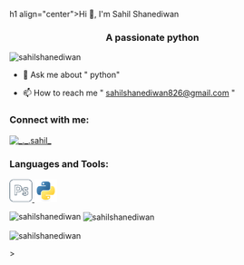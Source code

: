h1 align="center">Hi 👋, I'm Sahil Shanediwan</h1>
<h3 align="center">A passionate python</h3>

<p align="left"> <img src="https://komarev.com/ghpvc/?username=sahilshanediwan&label=Profile%20views&color=0e75b6&style=flat" alt="sahilshanediwan" /> 
</p>

- 💬 Ask me about  " python"

- 📫 How to reach me " sahilshanediwan826@gmail.com "

<h3 align="left">Connect with me:</h3>
<p align="left">
<a href=" https://www.instagram.com/..sahil_?igsh=eHkzNWF0Mzgzb3Vm" target="blank"><img align="center" src="https://raw.githubusercontent.com/rahuldkjain/github-profile-readme-generator/master/src/images/icons/Social/instagram.svg" alt="_._.sahil_" height="30" width="40" /></a>
</p>

<h3 align="left">Languages and Tools:</h3>
<p align="left"> <a href="https://www.photoshop.com/en" target="_blank" rel="noreferrer"> <img src="https://raw.githubusercontent.com/devicons/devicon/master/icons/photoshop/photoshop-line.svg" alt="photoshop" width="40" height="40"/> </a> <a href="https://www.python.org" target="_blank" rel="noreferrer"> <img src="https://raw.githubusercontent.com/devicons/devicon/master/icons/python/python-original.svg" alt="python" width="40" height="40"/> </a> </p>

<p><img align="left" src="https://github-readme-stats.vercel.app/api/top-langs?username=sahilshanediwan&show_icons=true&locale=en&layout=compact" alt="sahilshanediwan" /></p>

<p>&nbsp;<img align="center" src="https://github-readme-stats.vercel.app/api?username=sahilshanediwan&show_icons=true&locale=en" alt="sahilshanediwan" /></p>

<p>

<img align="center" src=" https://github-readme-streak-stats.herokuapp.com/?user=sahilshanediwan& " 
alt="sahilshanediwan" /> 
</p>>
